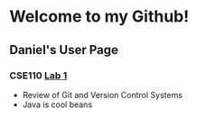 # Welcome to my Github!
## Daniel's User Page  
### CSE110 [Lab 1](https://github.com/chefyes/Pages/blob/main/index.md 'about me') 
- Review of Git and Version Control Systems
- Java is cool beans



